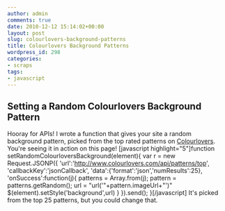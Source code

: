 ```yaml
---
author: admin
comments: true
date: 2010-12-12 15:14:02+00:00
layout: post
slug: colourlovers-background-patterns
title: Colourlovers Background Patterns
wordpress_id: 298
categories:
- scraps
tags:
- javascript
---
```





## Setting a Random Colourlovers Background Pattern


Hooray for APIs! I wrote a function that gives your site a random background pattern, picked from the top rated patterns on [Colourlovers](http://www.colourlovers.com). You're seeing it in action on this page!
[javascript highlight="5"]function setRandomColourloversBackground(element){
    var r = new Request.JSONP({
        'url':'http://www.colourlovers.com/api/patterns/top',
        'callbackKey':'jsonCallback',
        'data':{'format':'json','numResults':25},
        'onSuccess':function(j){
            patterns = Array.from(j);
            pattern = patterns.getRandom();
            url = "url('"+pattern.imageUrl+"')"
            $(element).setStyle('background',url)
        }
    }).send();
}[/javascript]
It's picked from the top 25 patterns, but you could change that.

